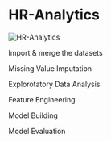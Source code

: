 # HR-Analytics

![HR-Analytics](https://user-images.githubusercontent.com/66428890/148182162-bb56c2ea-7eb5-4e30-9122-d583084074f9.jpg)

Import & merge the datasets

Missing Value Imputation

Explorotatory Data Analysis

Feature Engineering

Model Building

Model Evaluation
